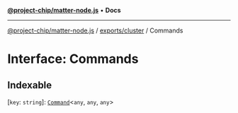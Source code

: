 [**@project-chip/matter-node.js**](../../../README.md) • **Docs**

***

[@project-chip/matter-node.js](../../../modules.md) / [exports/cluster](../README.md) / Commands

# Interface: Commands

## Indexable

 \[`key`: `string`\]: [`Command`](Command.md)\<`any`, `any`, `any`\>
